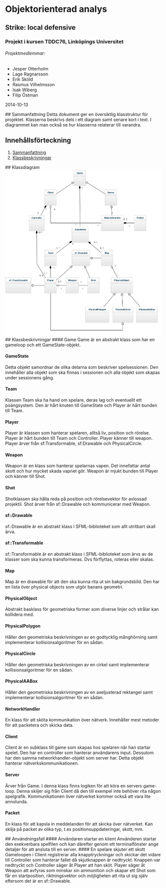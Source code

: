 # Objektorienterad analys
## Strike: local defensive
### Projekt i kursen TDDC76, Linköpings Universitet
###### Projektmedlemmar:
*	Jesper Otterholm
*	Lage Ragnarsson
*	Erik Sköld
*	Rasmus Vilhelmsson
*	Isak Wiberg
*	Filip Östman

2014-10-13

<div style="page-break-after: always;"></div>
## Sammanfattning
Detta dokument ger en översiktlig klasstruktur för projektet. Klasserna beskrivs dels i ett diagram samt senare kort i text. I diagrammet kan man också se hur klasserna relaterar till varandra. 

## Innehållsförteckning
1. [Sammanfattning](#sammanfattning)
2. [Klassbeskrivningar](#Klassbeskrivning)

<div style="page-break-after: always;"></div>
## Klassdiagram
<img src="https://raw.githubusercontent.com/lragnarsson/Strike/master/doc/OOA.jpg"></img>

<div style="page-break-after: always;"></div>
## Klassbeskrivningar
#### Game
Game är en abstrakt klass som har en gameloop och ett GameState-objekt. 

#### GameState
Detta objekt samordnar de olika delarna som beskriver spelsessionen. Den innehåller alla objekt som ska finnas i sessionen och alla objekt som skapas under sessionens gång. 
#### Team
 Klassen Team ska ha hand om spelare, deras lag och eventuellt ett poängsystem. Den är hårt knuten till GameState och Player är hårt bunden till Team.
#### Player
 Player är klassen som hanterar spelaren, alltså liv, position och rörelse. Player är hårt bunden till Team och Controller. Player känner till weapon. Player ärver från sf:Transformable, sf:Drawable och PhysicalCircle.
#### Weapon
 Weapon är en klass som hanterar spelarnas vapen. Det innefattar antal skott och hur mycket skada vapnet gör. Weapon är mjukt bunden till Player och känner till Shot.
#### Shot
 Shotklassen ska hålla reda på position och rörelsevektor för avlossad projektil. Shot ärver från sf::Drawable och kommunicerar med Weapon.
#### sf::Drawable
sf::Drawable är en abstrakt klass i SFML-biblioteket som allt utritbart skall ärva.
#### sf::Transformable
sf::Transformable är en abstrakt klass i SFML-biblioteket som ärvs av de klasser som ska kunna transformeras. Dvs förflyttas, roteras eller skalas.
#### Map
Map är en drawable för att den ska kunna rita ut sin bakgrundsbild. Den har en lista över physical objects som utgör banans geometri.
#### PhysicalObject
Abstrakt basklass för geometriska former som diverse linjer och strålar kan kollidera med.
#### PhysicalPolygon
Håller den geometriska beskrivningen av en godtycklig månghörning samt implementerar kollisionsalgoritmer för en sådan.
#### PhysicalCircle
Håller den geometriska beskrivningen av en cirkel samt implementerar kollisionsalgoritmer för en sådan.
#### PhysicalAABox
Håller den geometriska beskrivningen av en axeljusterad rektangel samt implementerar kollisionsalgoritmer för en sådan.
#### NetworkHandler
En klass för att sköta kommunikation över nätverk. Innehåller mest metoder för att packetera och skicka data.
#### Client
Client är en subklass till game som skapas hos spelaren när han startar spelet. Den har en controller som hanterar användarens input. Dessutom har den samma networkhandler-objekt som server har. Detta objekt hanterar nätverkskommunikationen. 
#### Server
Ärver från Game. I denna klass finns logiken för att köra en servers game-loop. Denna skiljer sig från Client då den till exempel inte behöver rita någon spelgrafik. Kommunikationen över nätverket kommer också att vara lite annolunda.
#### Packet
En klass för att kapsla in meddelanden för att skicka över nätverket. Kan skilja på packet av olika typ, t.ex positionsuppdateringar, skott, mm. 

<div style="page-break-after: always;"></div>
## Användningsfall
#### Användaren startar en klient
Använderen startar den exekverbara spelfilen och kan därefter genom ett terminalfönster ange detaljer för att ansluta till en server.
#### En spelare skjuter ett skott
Gameloopen i Client registrerar alla knapptryckningar och skickar det vidare till Controller som hanterar fallet då skjutknappen är nedtryckt. Knappen var nedtryckt och Controller säger åt Player att han sköt. Player säger åt Weapon att avfyras som minskar sin ammunition och skapar ett Shot som får en startposition, riktningsvektor och möjligheten att rita ut sig själv eftersom det är en sf::Drawable.

